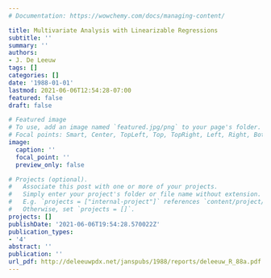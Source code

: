 ```yaml
---
# Documentation: https://wowchemy.com/docs/managing-content/

title: Multivariate Analysis with Linearizable Regressions
subtitle: ''
summary: ''
authors:
- J. De Leeuw
tags: []
categories: []
date: '1988-01-01'
lastmod: 2021-06-06T12:54:28-07:00
featured: false
draft: false

# Featured image
# To use, add an image named `featured.jpg/png` to your page's folder.
# Focal points: Smart, Center, TopLeft, Top, TopRight, Left, Right, BottomLeft, Bottom, BottomRight.
image:
  caption: ''
  focal_point: ''
  preview_only: false

# Projects (optional).
#   Associate this post with one or more of your projects.
#   Simply enter your project's folder or file name without extension.
#   E.g. `projects = ["internal-project"]` references `content/project/deep-learning/index.md`.
#   Otherwise, set `projects = []`.
projects: []
publishDate: '2021-06-06T19:54:28.570022Z'
publication_types:
- '4'
abstract: ''
publication: ''
url_pdf: http://deleeuwpdx.net/janspubs/1988/reports/deleeuw_R_88a.pdf
---
```

